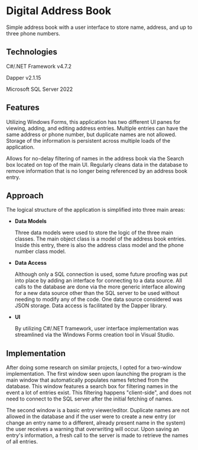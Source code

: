 # Digital Address Book
Simple address book with a user interface to store name, address, and up to three phone numbers.

## Technologies
C#/.NET Framework v4.7.2

Dapper v2.1.15

Microsoft SQL Server 2022

## Features

Utilizing Windows Forms, this application has two different UI panes for viewing, adding, and editing address entries. Multiple entries can have the same address or phone number, but duplicate names are not allowed. Storage of the information is persistent across multiple loads of the application.

Allows for no-delay filtering of names in the address book via the Search box located on top of the main UI. Regularly cleans data in the database to remove information that is no longer being referenced by an address book entry.

## Approach

The logical structure of the application is simplified into three main areas:
* **Data Models**
  
  Three data models were used to store the logic of the three main classes. The main object class is a model of the address book entries. Inside this entry, there is also the address class model and the phone number class model.
* **Data Access**

  Although only a SQL connection is used, some future proofing was put into place by adding an interface for connecting to a data source. All calls to the database are done via the more generic interface allowing for a new data source other than the SQL server to be used without needing to modify any of the code. One data source considered was JSON storage. Data access is facilitated by the Dapper library.
* **UI**

  By utilizing C#/.NET framework, user interface implementation was streamlined via the Windows Forms creation tool in Visual Studio.

## Implementation
After doing some research on similar projects, I opted for a two-window implementation. The first window seen upon launching the program is the main window that automatically populates names fetched from the database. This window features a search box for filtering names in the event a lot of entries exist. This filtering happens "client-side", and does not need to connect to the SQL server after the initial fetching of names.

The second window is a basic entry viewer/editor. Duplicate names are not allowed in the database and if the user were to create a new entry (or change an entry name to a different, already present name in the system) the user receives a warning that overwriting will occur. Upon saving an entry's information, a fresh call to the server is made to retrieve the names of all entries.
